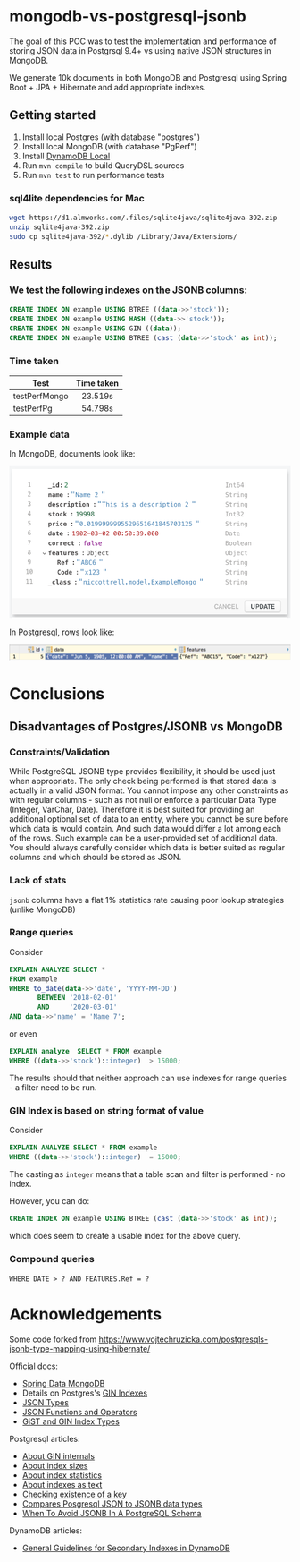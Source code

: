 # mongodb-vs-postgresql-jsonb

The goal of this POC was to test the implementation and performance of storing JSON data in Postgrsql 9.4+ vs using native JSON structures in MongoDB.

We generate 10k documents in both MongoDB and Postgresql using Spring Boot + JPA + Hibernate and add appropriate indexes. 

## Getting started

1. Install local Postgres (with database "postgres")
1. Install local MongoDB (with database "PgPerf")
1. Install [DynamoDB Local](https://docs.aws.amazon.com/amazondynamodb/latest/developerguide/DynamoDBLocal.html#DynamoDBLocal.DownloadingAndRunning) 
1. Run `mvn compile` to build QueryDSL sources
1. Run `mvn test` to run performance tests

### sql4lite dependencies for Mac

```bash
wget https://d1.almworks.com/.files/sqlite4java/sqlite4java-392.zip
unzip sqlite4java-392.zip
sudo cp sqlite4java-392/*.dylib /Library/Java/Extensions/
```

## Results

### We test the following indexes on the JSONB columns:

```sql
CREATE INDEX ON example USING BTREE ((data->>'stock'));
CREATE INDEX ON example USING HASH ((data->>'stock'));
CREATE INDEX ON example USING GIN ((data));
CREATE INDEX ON example USING BTREE (cast (data->>'stock' as int));
```

### Time taken

Test| Time taken|
------------- |:-------------:|
testPerfMongo | 23.519s |
testPerfPg | 54.798s |

### Example data

In MongoDB, documents look like:

![MongoDB example](example_mongo.png)

In Postgresql, rows look like:

![Postgresql example](example_jsonb.png)

# Conclusions

## Disadvantages of Postgres/JSONB vs MongoDB

### Constraints/Validation

While PostgreSQL JSONB type provides flexibility, it should be used just when appropriate. The only check being performed is that stored data is actually in a valid JSON format. You cannot impose any other constraints as with regular columns - such as not null or enforce a particular Data Type (Integer, VarChar, Date). Therefore it is best suited for providing an additional optional set of data to an entity, where you cannot be sure before which data is would contain. And such data would differ a lot among each of the rows. Such example can be a user-provided set of additional data. You should always carefully consider which data is better suited as regular columns and which should be stored as JSON.

### Lack of stats

`jsonb` columns have a flat 1% statistics rate causing poor lookup strategies (unlike MongoDB)

### Range queries

Consider
```sql
EXPLAIN ANALYZE SELECT *
FROM example
WHERE to_date(data->>'date', 'YYYY-MM-DD') 
       BETWEEN '2018-02-01' 
       AND     '2020-03-01'
AND data->>'name' = 'Name 7';
```
or even
```sql
EXPLAIN analyze  SELECT * FROM example
WHERE ((data->>'stock')::integer)  > 15000;
```
   
The results should that neither approach can use indexes for range queries - a filter need to be run.   
   
### GIN Index is based on string format of value

Consider 
```sql
EXPLAIN ANALYZE SELECT * FROM example
WHERE ((data->>'stock')::integer)  = 15000;
```   
The casting as `integer` means that a table scan and filter is performed - no index.   
   
However, you can do:
```sql
CREATE INDEX ON example USING BTREE (cast (data->>'stock' as int));
```   
which does seem to create a usable index for the above query.
### Compound queries

`WHERE DATE > ? AND FEATURES.Ref = ?`

# Acknowledgements

Some code forked from https://www.vojtechruzicka.com/postgresqls-jsonb-type-mapping-using-hibernate/

Official docs:
* [Spring Data MongoDB](https://docs.spring.io/spring-data/mongodb/docs/current/reference/html/)
* Details on Postgres's [GIN Indexes](https://www.postgresql.org/docs/current/static/gin.html)
* [JSON Types](https://www.postgresql.org/docs/current/static/datatype-json.html)
* [JSON Functions and Operators](https://www.postgresql.org/docs/9.5/static/functions-json.html)
* [GiST and GIN Index Types](https://www.postgresql.org/docs/9.1/static/textsearch-indexes.html)

Postgresql articles:
* [About GIN internals](http://bitnine.net/blog-postgresql/postgresql-internals-jsonb-type-and-its-indexes/)
* [About index sizes](https://blog.2ndquadrant.com/jsonb-type-performance-postgresql-9-4/)
* [About index statistics](https://blog.anayrat.info/en/2017/11/26/postgresql---jsonb-and-statistics/)
* [About indexes as text](https://stackoverflow.com/questions/36075918/postgresql-index-on-json)
* [Checking existence of a key](https://stackoverflow.com/questions/28921355/how-do-i-check-if-a-json-key-exists-in-postgres)
* [Compares Posgresql JSON to JSONB data types](https://blog.2ndquadrant.com/processing-json/)
* [When To Avoid JSONB In A PostgreSQL Schema](https://heapanalytics.com/blog/engineering/when-to-avoid-jsonb-in-a-postgresql-schema)

DynamoDB articles:
* [General Guidelines for Secondary Indexes in DynamoDB](https://docs.aws.amazon.com/amazondynamodb/latest/developerguide/bp-indexes-general.html)
